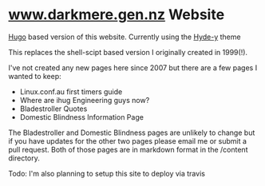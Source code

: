 www.darkmere.gen.nz Website
===========================

[Hugo](http://gohugo.io) based version of this website. Currently using the [Hyde-y](https://themes.gohugo.io/hyde-y/) theme

This replaces the shell-scipt based version I originally created in 1999(!). 

I've not created any new pages here since 2007 but there are a few pages I wanted to keep:

* Linux.conf.au first timers guide
* Where are ihug Engineering guys now?
* Bladestroller Quotes
* Domestic Blindness Information Page 

The Bladestroller and Domestic Blindness pages are unlikely to change but 
if you have updates for the other two pages please email me or submit a pull
request. Both of those pages are in markdown format in the /content directory.

Todo:
I'm also planning to setup this site to deploy via travis

